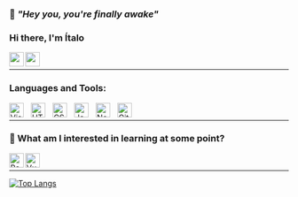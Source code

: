 ### 👋 <em>"Hey you, you're finally awake"</em>

### Hi there, I'm Ítalo

<a href="https://www.linkedin.com/in/italomagnov/"><img align="left" width="26px" src="https://cdn.jsdelivr.net/gh/devicons/devicon/icons/linkedin/linkedin-original.svg" /></a>
<a href="https://www.instagram.com/italomagnov/"><img align="left" width="26px" src="https://www.instagram.com/static/images/ico/favicon-192.png/68d99ba29cc8.png" /></a>

<br>

---

### Languages and Tools:

<img align="left" alt="Visual Studio Code" width="26px" src="https://cdn.jsdelivr.net/gh/devicons/devicon/icons/vscode/vscode-original.svg" style="padding-right:10px;" />
<img align="left" alt="HTML5" width="26px" src="https://cdn.jsdelivr.net/gh/devicons/devicon/icons/html5/html5-original.svg" style="padding-right:10px;" />
<img align="left" alt="CSS3" width="26px" src="https://cdn.jsdelivr.net/gh/devicons/devicon/icons/css3/css3-original.svg" style="padding-right:10px;" />
<img align="left" alt="JavaScript" width="26px" src="https://cdn.jsdelivr.net/gh/devicons/devicon/icons/javascript/javascript-original.svg" style="padding-right:10px;" />
<img align="left" alt="Node.js" width="26px" src="https://cdn.jsdelivr.net/gh/devicons/devicon/icons/nodejs/nodejs-original.svg" style="padding-right:10px;" />
<img align="left" alt="Git" width="26px" src="https://cdn.jsdelivr.net/gh/devicons/devicon/icons/git/git-original.svg" style="padding-right:10px;" />

<br>

---

### 👾 What am I interested in learning at some point?

<img align="left" alt="ReactJS" width="26px" src="https://cdn.jsdelivr.net/gh/devicons/devicon/icons/react/react-original.svg" />
<img align="left" alt="VueJS" width="26px" src="https://cdn.jsdelivr.net/gh/devicons/devicon/icons/vuejs/vuejs-original.svg" />

<br>

---

[![Top Langs](https://github-readme-stats.vercel.app/api/top-langs/?username=italomagnov&layout=compact&theme=material-palenight)](https://github.com/anuraghazra/github-readme-stats)
